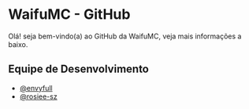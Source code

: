 # WaifuMC - GitHub
Olá! seja bem-vindo(a) ao GitHub da WaifuMC, veja mais informações a baixo.

## Equipe de Desenvolvimento
- [@envyfull](https://github.com/envyfull)
- [@rosiee-sz](https://github.com/rosiee-sz)
